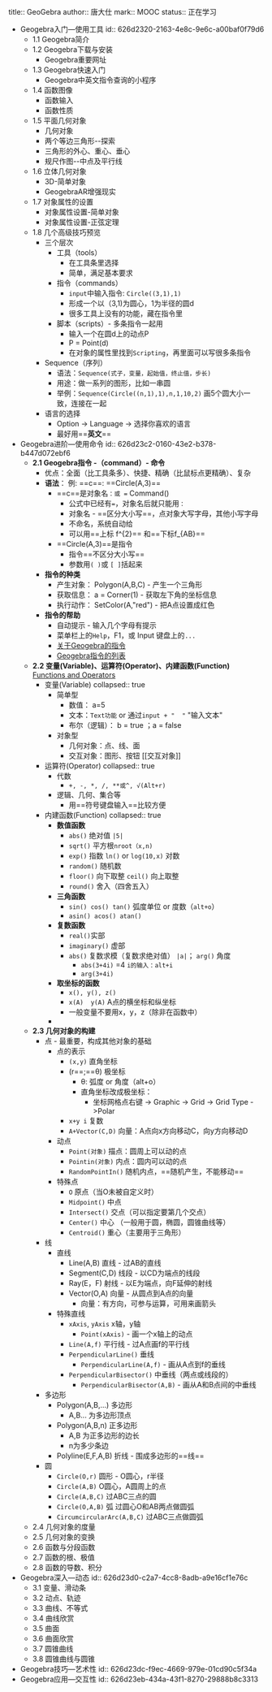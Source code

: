 title:: GeoGebra
author:: 唐大仕
mark:: MOOC
status:: 正在学习

- Geogebra入门—使用工具
  id:: 626d2320-2163-4e8c-9e6c-a00baf0f79d6
	- 1.1 Geogebra简介
	- 1.2 Geogebra下载与安装
		- Geogebra重要网址
	- 1.3 Geogebra快速入门
		- Geogebra中英文指令查询的小程序
	- 1.4 函数图像
		- 函数输入
		- 函数性质
	- 1.5 平面几何对象
		- 几何对象
		- 两个等边三角形--探索
		- 三角形的外心、重心、垂心
		- 规尺作图--中点及平行线
	- 1.6 立体几何对象
		- 3D-简单对象
		- GeogebraAR增强现实
	- 1.7 对象属性的设置
		- 对象属性设置-简单对象
		- 对象属性设置-正弦定理
	- 1.8 几个高级技巧预览
		- 三个层次
			- 工具（tools）
				- 在工具条里选择
				- 简单，满足基本要求
			- 指令（commands）
				- `input`中输入指令: `Circle((3,1),1)`
				- 形成一个以（3,1)为圆心，1为半径的圆d
				- 很多工具上没有的功能，藏在指令里
			- 脚本（scripts）- 多条指令一起用
				- 输入一个在圆d上的动点P
				- P = Point(d)
				- 在对象的属性里找到`Scripting`，再里面可以写很多条指令
		- Sequence（序列）
			- 语法：`Sequence(式子，变量，起始值，终止值，步长)`
			- 用途：做一系列的图形，比如一串圆
			- 举例：`Sequence(Circle((n,1),1),n,1,10,2)` 
			  画5个圆大小一致，连接在一起
		- 语言的选择
			- Option -> Language -> 选择你喜欢的语言
			- 最好用==**英文**==
- Geogebra进阶—使用命令
  id:: 626d23c2-0160-43e2-b378-b447d072ebf6
	- **2.1 Geogebra指令 -（command）- 命令**
		- 优点：全面（比工具条多）、快捷、精确（比鼠标点更精确）、复杂
		- **语法**：
		  例: ==c==: ==Circle(A,3)==
			- ==c==是对象名`：或 =` Command()
				- 公式中已经有`=`，对象名后就只能用`：`
				- 对象名 - ==区分大小写==，点对象大写字母，其他小写字母
				- 不命名，系统自动给
				- 可以用==上标 f^{2}== 和==下标f_{AB}==
			- ==Circle(A,3)==是指令
				- 指令==不区分大小写==
				- 参数用`( )`或 `[ ]`括起来
		- **指令的种类**
			- 产生对象： Polygon(A,B,C) - 产生一个三角形
			- 获取信息： a = Corner(1) - 获取左下角的坐标信息
			- 执行动作： SetColor(A,"red") - 把A点设置成红色
		- **指令的帮助**
			- 自动提示 - 输入几个字母有提示
			- 菜单栏上的`Help`，F1，或 Input 键盘上的`...`
			- [关于Geogebra的指令](https://wiki.geogebra.org/en/Commands)
			- [Geogebra指令的列表](https://wiki.geogebra.org/en/Category:Commands)
	- **2.2 变量(Variable)、运算符(Operator)、内建函数(Function)**
	  [Functions and Operators](https://wiki.geogebra.org/en/Predefined_Functions_and_Operators)
		- 变量(Variable)
		  collapsed:: true
			- 简单型
				- 数值： a=5
				- 文本：`Text功能` or 通过`input + "  "`  "输入文本"
				- 布尔（逻辑）： b = true ；a = false
			- 对象型
				- 几何对象：点、线、面
				- 交互对象：图形、按钮 [[交互对象]]
		- 运算符(Operator)
		  collapsed:: true
			- 代数
				- `+, -, *, /, **或^, √(Alt+r)`
			- 逻辑、几何、集合等
				- 用==符号键盘输入==比较方便
		- 内建函数(Function)
		  collapsed:: true
			- **数值函数**
				- `abs()` 绝对值 `|5|`
				- `sqrt()` 平方根`nroot（x,n)`
				- `exp()` 指数 `ln()` or `log(10,x)` 对数
				- `random()` 随机数
				- `floor()` 向下取整 `ceil()` 向上取整
				- `round()` 舍入（四舍五入）
			- **三角函数**
				- `sin() cos() tan()` 弧度单位 or 度数（`alt+o`）
				- `asin() acos() atan()`
			- **复数函数**
				- `real()`实部
				- `imaginary()` 虚部
				- `abs()` 复数求模（复数求绝对值） `|a|`； `arg()` 角度
					- `abs(3+4i)` =4  `i的输入：alt+i`
					- `arg(3+4i)`
			- **取坐标的函数**
				- `x(), y(), z()`
				- `x(A)  y(A)` A点的横坐标和纵坐标
				- 一般变量不要用x，y，z（除非在函数中）
			-
	- **2.3 几何对象的构建**
		- 点 - 最重要，构成其他对象的基础
			- 点的表示
				- `(x,y)` 直角坐标
				- (r==;==θ) 极坐标
					- θ: 弧度 or 角度（alt+o）
					- 直角坐标改成极坐标：
						- 坐标网格点右键 -> Graphic -> Grid -> Grid Type ->Polar
				- `x+y i` 复数
				- `A+Vector(C,D)` 向量：A点向x方向移动C，向y方向移动D
			- 动点
				- `Point(对象)` 描点：圆周上可以动的点
				- `Pointin(对象)` 内点：圆内可以动的点
				- `RandomPointIn()` 随机内点，==随机产生，不能移动==
			- 特殊点
				- `O` 原点（当O未被自定义时）
				- `Midpoint()` 中点
				- `Intersect()` 交点（可以指定要第几个交点）
				- `Center()` 中心 （一般用于圆，椭圆，圆锥曲线等）
				- `Centroid()` 重心（主要用于三角形）
		- 线
			- 直线
				- Line(A,B) 直线 - 过AB的直线
				- Segment(C,D) 线段 - 以CD为端点的线段
				- Ray(E，F) 射线 - 以E为端点，向F延伸的射线
				- Vector(O,A) 向量 - 从圆点到A点的向量
					- 向量：有方向，可参与运算，可用来画箭头
			- 特殊直线
				- `xAxis`, `yAxis` x轴，y轴
					- `Point(xAxis)` - 画一个x轴上的动点
				- `Line(A,f)` 平行线 - 过A点画f的平行线
				- `PerpendicularLine()` 垂线
					- `PerpendicularLine(A,f)` - 画从A点到f的垂线
				- `PerpendicularBisector()` 中垂线（两点或线段的）
					- `PerpendicularBisector(A,B)` - 画从A和B点间的中垂线
		- 多边形
			- Polygon(A,B,...) 多边形
				- A,B... 为多边形顶点
			- Polygon(A,B,n) 正多边形
				- A,B 为正多边形的边长
				- n为多少条边
			- Polyline(E,F,A,B) 折线 - 围成多边形的==线==
		- 圆
			- `Circle(O,r)` 圆形 - O圆心，r半径
			- `Circle(A,B)`  O圆心，A圆周上的点
			- `Circle(A,B,C)` 过ABC三点的圆
			- `Circle(O,A,B)` 弧  过圆心O和AB两点做圆弧
			- `CircumcircularArc(A,B,C)` 过ABC三点做圆弧
	- 2.4 几何对象的度量
	- 2.5 几何对象的变换
	- 2.6 函数与分段函数
	- 2.7 函数的根、极值
	- 2.8 函数的导数、积分
- Geogebra深入—动态
  id:: 626d23d0-c2a7-4cc8-8adb-a9e16cf1e76c
	- 3.1 变量、滑动条
	- 3.2 动点、轨迹
	- 3.3 曲线、不等式
	- 3.4 曲线欣赏
	- 3.5 曲面
	- 3.6 曲面欣赏
	- 3.7 圆锥曲线
	- 3.8 圆锥曲线与圆锥
- Geogebra技巧—艺术性
  id:: 626d23dc-f9ec-4669-979e-01cd90c5f34a
- Geogebra应用—交互性
  id:: 626d23eb-434a-43f1-8270-29888b8c3313